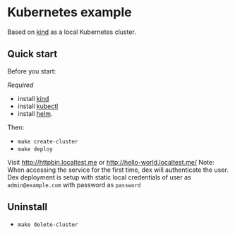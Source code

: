 # Kubernetes example
Based on [kind](https://kind.sigs.k8s.io) as a local Kubernetes cluster.

## Quick start

Before you start: 

_Required_
* install [kind](https://kind.sigs.k8s.io/docs/user/quick-start/#installation)
* install [kubectl](https://kubernetes.io/docs/tasks/tools/install-kubectl/)
* install [helm](https://helm.sh/docs/intro/quickstart/#install-helm).

Then: 

* `make create-cluster`
* `make deploy`

Visit http://httpbin.localtest.me or http://hello-world.localtest.me/
Note: When accessing the service for the first time, dex will authenticate the user.
Dex deployment is setup with static local credentials of user as `admin@example.com` with password as `password`

## Uninstall

* `make delete-cluster`
